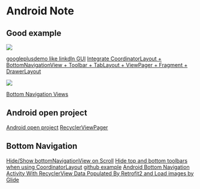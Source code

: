 Android Note
=======


Good example
----------

![](https://miro.medium.com/max/270/1*GAYx17bxmMVODkpveipEmA.gif)

[googleplusdemo like linkdln GUI](https://github.com/TonyTangAndroid/GooglePlusDemo)
[Integrate CoordinatorLayout + BottomNavigationView + Toolbar + TabLayout + ViewPager + Fragment + DrawerLayout](https://medium.com/@tonythompsoncmu/integrate-coordinatorlayout-bottomnavigationview-toolbar-tablayout-viewpager-fragment-e4268e83b475)

![](https://camo.githubusercontent.com/04574b760fa41cc2fb92321c0fd9480e7eb580b5/68747470733a2f2f696d6775722e636f6d2f4d4e34737a4f362e706e67)

[Bottom Navigation Views](https://github.com/codepath/android_guides/wiki/Bottom-Navigation-Views)

Android open project
----------

[Android open project](https://github.com/Trinea/android-open-project)
[RecyclerViewPager](https://github.com/lsjwzh/RecyclerViewPager)


Bottom Navigation 
----------
[Hide/Show bottomNavigationView on Scroll](https://stackoverflow.com/questions/44777869/hide-show-bottomnavigationview-on-scroll/44779186#44779186)
[Hide top and bottom toolbars when using CoordinatorLayout](https://stackoverflow.com/questions/39718242/hide-top-and-bottom-toolbars-when-using-coordinatorlayout)
[github example](https://github.com/rifanalam/retrofit-recycler-view)
[Android Bottom Navigation Activity With RecyclerView Data Populated By Retrofit2 and Load images by Glide](http://androidboss.info/2017/05/25/android-bottom-navigation-activity-with-recyclerview-data-populated-by-retrofit2-and-load-images-by-glide/)
